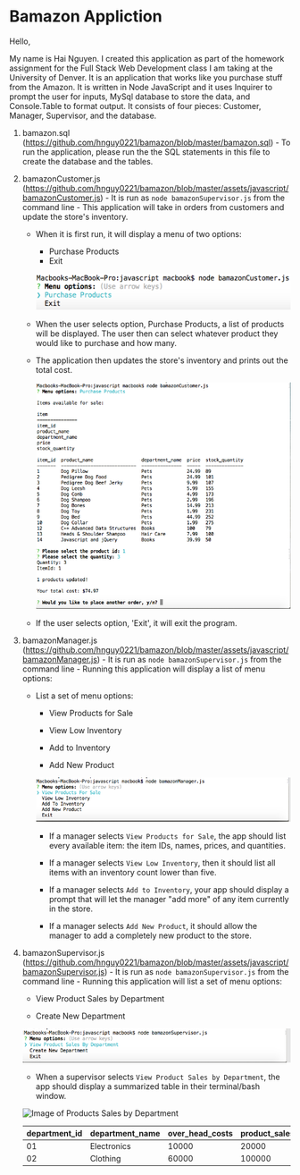 # Bamazon Appliction

Hello,

My name is Hai Nguyen. I created this application as part of the homework assignment for the Full Stack Web Development class I am taking at the University of Denver. It is an application that works like you purchase stuff from the Amazon. It is written in Node JavaScript and it uses Inquirer to prompt the user for inputs, MySql database to store the data, and Console.Table to format output. It consists of four pieces: Customer, Manager, Supervisor, and the database.

1. bamazon.sql (https://github.com/hnguy0221/bamazon/blob/master/bamazon.sql) - To run the application, please run the the SQL statements in this file to create the database and the tables.

2. bamazonCustomer.js (https://github.com/hnguy0221/bamazon/blob/master/assets/javascript/bamazonCustomer.js) - It is run as `node bamazonSupervisor.js` from the command line - This application will take in orders from customers and update the store's inventory. 

	* When it is first run, it will display a menu of two options:
		* Purchase Products
		* Exit

		![Image of Customer Main Menu](https://github.com/hnguy0221/bamazon/blob/master/assets/images/CustomerMainMeu.png)

	* When the user selects option, Purchase Products, a list of products will be displayed. The user then can select whatever product they would like to purchase and how many. 

	* The application then updates the store's inventory and prints out the total cost.

		![Image of Customer Purchase Order](https://github.com/hnguy0221/bamazon/blob/master/assets/images/CustomerPurchaseOrder.png)

	* If the user selects option, 'Exit', it will exit the program.

3. bamazonManager.js (https://github.com/hnguy0221/bamazon/blob/master/assets/javascript/bamazonManager.js) - It is run as `node bamazonSupervisor.js` from the command line - Running this application will display a list of menu options:

	* List a set of menu options:

   		* View Products for Sale
    
    	* View Low Inventory
    
    	* Add to Inventory
    
    	* Add New Product

    	![Image of Manager Main Menu](https://github.com/hnguy0221/bamazon/blob/master/assets/images/ManagerMainMenu.png)

  		* If a manager selects `View Products for Sale`, the app should list every available item: the item IDs, names, prices, and quantities.

  		* If a manager selects `View Low Inventory`, then it should list all items with an inventory count lower than five.

  		* If a manager selects `Add to Inventory`, your app should display a prompt that will let the manager "add more" of any item currently in the store.

	
  		* If a manager selects `Add New Product`, it should allow the manager to add a completely new product to the store.

4. bamazonSupervisor.js (https://github.com/hnguy0221/bamazon/blob/master/assets/javascript/bamazonSupervisor.js) - It is run as `node bamazonSupervisor.js` from the command line - Running this application will list a set of menu options:

	* View Product Sales by Department
   
	* Create New Department

	![Image of Products Sales by Department](https://github.com/hnguy0221/bamazon/blob/master/assets/images/SupervisorMainMenu.png)

	* When a supervisor selects `View Product Sales by Department`, the app should display a summarized table in their terminal/bash window.

	![Image of Products Sales by Department](https://github.com/hnguy0221/bamazon/blob/master/assets/images/ProductsSalesByDepartment.png)

	| department_id | department_name | over_head_costs | product_sales | total_profit |
	| ------------- | --------------- | --------------- | ------------- | ------------ |
	| 01            | Electronics     | 10000           | 20000         | 10000        |	
	| 02            | Clothing        | 60000           | 100000        | 40000        |